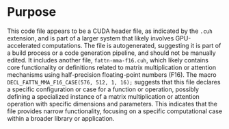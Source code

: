 # Purpose
This code file appears to be a CUDA header file, as indicated by the `.cuh` extension, and is part of a larger system that likely involves GPU-accelerated computations. The file is autogenerated, suggesting it is part of a build process or a code generation pipeline, and should not be manually edited. It includes another file, `fattn-mma-f16.cuh`, which likely contains core functionality or definitions related to matrix multiplication or attention mechanisms using half-precision floating-point numbers (F16). The macro `DECL_FATTN_MMA_F16_CASE(576, 512, 1, 16);` suggests that this file declares a specific configuration or case for a function or operation, possibly defining a specialized instance of a matrix multiplication or attention operation with specific dimensions and parameters. This indicates that the file provides narrow functionality, focusing on a specific computational case within a broader library or application.
